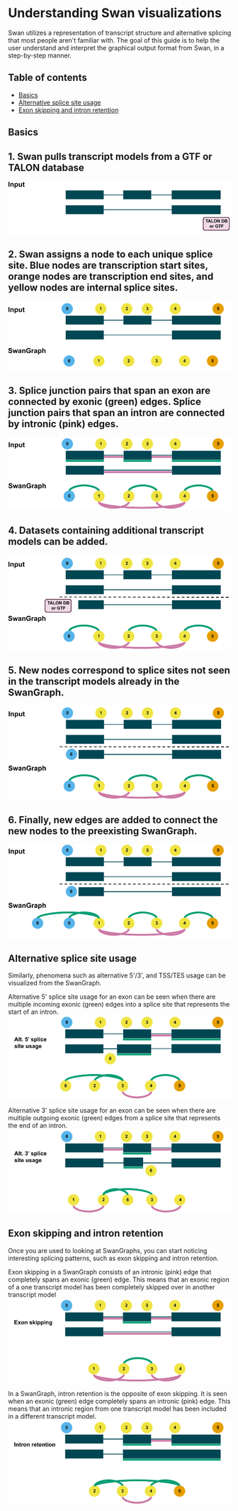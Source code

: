 # Understanding Swan visualizations

Swan utilizes a representation of transcript structure and alternative splicing that most people aren't familiar with. The goal of this guide is to help the user understand and interpret the graphical output format from Swan, in a step-by-step manner.

## Table of contents

* [Basics](understanding_swan_vis.md#basics)
* [Alternative splice site usage](understanding_swan_vis.md#alt_ss)
* [Exon skipping and intron retention](understanding_swan_vis.md#es_ir)

## Basics

## 1. Swan pulls transcript models from a GTF or TALON database

![teaching\_1](../figures/teaching_1.png)

## 2. Swan assigns a node to each unique splice site. Blue nodes are transcription start sites, orange nodes are transcription end sites, and yellow nodes are internal splice sites.

![teaching\_2](../figures/teaching_3.png)

## 3. Splice junction pairs that span an exon are connected by exonic \(green\) edges. Splice junction pairs that span an intron are connected by intronic \(pink\) edges.

![teaching\_3](../figures/teaching_8.png)

## 4. Datasets containing additional transcript models can be added.

![teaching\_4](../figures/teaching_9.png)

## 5. New nodes correspond to splice sites not seen in the transcript models already in the SwanGraph.

![teaching\_5](../figures/teaching_10.png)

## 6. Finally, new edges are added to connect the new nodes to the preexisting SwanGraph.

![teaching\_5](../figures/teaching_11.png)

## Alternative splice site usage

Similarly, phenomena such as alternative 5'/3', and TSS/TES usage can be visualized from the SwanGraph.

Alternative 5' splice site usage for an exon can be seen when there are multiple incoming exonic \(green\) edges into a splice site that represents the start of an intron. ![alt\_5](../figures/alt_5.png)

Alternative 3' splice site usage for an exon can be seen when there are multiple outgoing exonic \(green\) edges from a splice site that represents the end of an intron. ![alt\_3](../figures/alt_3.png)

## Exon skipping and intron retention

Once you are used to looking at SwanGraphs, you can start noticing interesting splicing patterns, such as exon skipping and intron retention.

Exon skipping in a SwanGraph consists of an intronic \(pink\) edge that completely spans an exonic \(green\) edge. This means that an exonic region of a one transcript model has been completely skipped over in another transcript model ![exon\_skipping](../figures/exon_skipping.png)

In a SwanGraph, intron retention is the opposite of exon skipping. It is seen when an exonic \(green\) edge completely spans an intronic \(pink\) edge. This means that an intronic region from one transcript model has been included in a different transcript model. ![intron\_retention](../figures/intron_retention.png)

